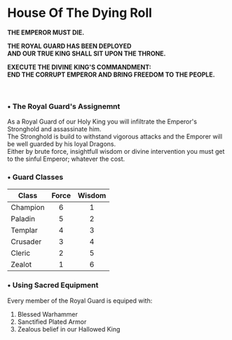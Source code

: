 # House Of The Dying Roll
  
**THE EMPEROR MUST DIE.**  
  
**THE ROYAL GUARD HAS BEEN DEPLOYED**  
**AND OUR TRUE KING SHALL SIT UPON THE THRONE.**  
  
**EXECUTE THE DIVINE KING'S COMMANDMENT:**  
**END THE CORRUPT EMPEROR AND BRING FREEDOM TO THE PEOPLE.**  

<br/>

### • The Royal Guard's Assignemnt
  
As a Royal Guard of our Holy King you will infiltrate the Emperor's Stronghold and assassinate him.  
The Stronghold is build to withstand vigorous attacks and the Emporer will be well guarded by his loyal Dragons.  
Either by brute force, insightfull wisdom or divine intervention you must get to the sinful Emperor; whatever the cost.  

### • Guard Classes

Class    | Force | Wisdom 
-------- | :---: | :----: 
Champion |   6   |   1
Paladin  |   5   |   2
Templar  |   4   |   3
Crusader |   3   |   4
Cleric   |   2   |   5
Zealot   |   1   |   6
  
### • Using Sacred Equipment  
  
Every member of the Royal Guard is equiped with:  
1. Blessed Warhammer
2. Sanctified Plated Armor
3. Zealous belief in our Hallowed King
  
